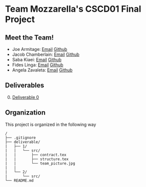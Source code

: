 # Team Mozzarella's CSCD01 Final Project

## Meet the Team!

* Joe Armitage:         [Email](joe.armitage@mail.utoronto.ca) [Github](https://github.com/armitag8)
* Jacob Chamberlain:    [Email](jacob.chamberlain@mail.utoronto.ca) [Github](https://github.com/JacobChamberlain)
* Saba Kiaei:           [Email](saba.kiaei@mail.utoronto.ca) [Github](https://github.com/sabulikia)
* Fides Linga:          [Email](fides.linga@mail.utoronto.ca) [Github](https://github.com/desslinga)
* Angela Zavaleta:      [Email](angela.zavaletabernuy@mail.utoronto.ca) [Github](https://www.youtube.com/watch?v=dQw4w9WgXcQ)

## Deliverables

0. [Deliverable 0](https://github.com/CSCD01/team_04-project/tree/master/deliverable/0)

## Organization

This project is organized in the following way
```
/
├── .gitignore
├── deliverable/
|   ├── 1/
|   |   └── src/
|   |       ├── contract.tex
|   |       ├── structure.tex
|   |       └── team_picture.jpg
|   |
|   └── 2/
|       └── src/
└── README.md
```
